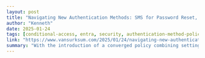 ```yaml
---
layout: post
title: "Navigating New Authentication Methods: SMS for Password Reset, Not for MFA"
author: "Kenneth"
date: 2025-01-24
tags: [conditional-access, entra, security, authentication-method-policies, authentication-strength]
link: "https://www.vansurksum.com/2025/01/24/navigating-new-authentication-methods-sms-for-password-reset-not-for-mfa/?utm_source=rss&utm_medium=rss&utm_campaign=navigating-new-authentication-methods-sms-for-password-reset-not-for-mfa"
summary: "With the introduction of a converged policy combining settings from the legacy MFA portal and SSPR configuration, separating the use of SMS for password resets from its use as an MFA method has bec..."
---
```

